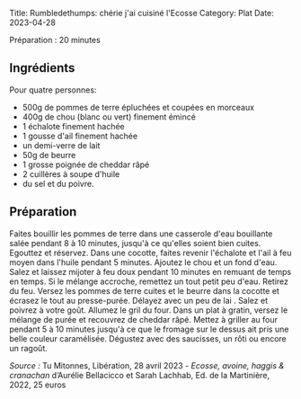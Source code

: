 Title: Rumbledethumps: chérie j'ai cuisiné l'Ecosse
Category: Plat
Date: 2023-04-28

Préparation : 20 minutes

## Ingrédients

Pour quatre personnes:

* 500g de pommes de terre épluchées et coupées en morceaux
* 400g de chou (blanc ou vert) finement émincé
* 1 échalote finement hachée
* 1 gousse d'ail finement hachée
* un demi-verre de lait
* 50g de beurre
* 1 grosse poignée de cheddar râpé
* 2 cuillères à soupe d'huile
* du sel et du poivre.

## Préparation

Faites bouillir les pommes de terre dans une casserole d'eau bouillante salée pendant 8 à 10
minutes, jusqu'à ce qu'elles soient bien cuites. Egouttez et réservez. Dans une cocotte, faites
revenir l'échalote et l'ail à feu moyen dans l'huile pendant 5 minutes. Ajoutez le chou et un fond
d'eau. Salez et laissez mijoter à feu doux pendant 10 minutes en remuant de temps en temps. Si le
mélange accroche, remettez un tout petit peu d'eau. Retirez du feu. Versez les pommes de terre
cuites et le beurre dans la cocotte et écrasez le tout au presse-purée. Délayez avec un peu de lai
. Salez et poivrez à votre goût. Allumez le gril du four. Dans un plat à gratin, versez le mélange
de purée et recouvrez de cheddar râpé. Mettez à griller au four pendant 5 à 10 minutes jusqu'à ce
que le fromage sur le dessus ait pris une belle couleur caramélisée. Dégustez avec des saucisses,
un rôti ou encore un ragoût.


*Source :* Tu Mitonnes, Libération, 28 avril 2023 - *Ecosse, avoine, haggis & cranachan* d’Aurélie
Bellacicco et Sarah Lachhab, Ed. de la Martinière, 2022, 25 euros
